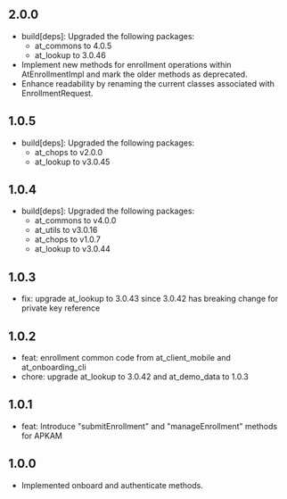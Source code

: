 ## 2.0.0
- build[deps]: Upgraded the following packages:
  - at_commons to 4.0.5
  - at_lookup to 3.0.46
- Implement new methods for enrollment operations within AtEnrollmentImpl and mark the older methods as deprecated.
- Enhance readability by renaming the current classes associated with EnrollmentRequest.

## 1.0.5
- build[deps]: Upgraded the following packages:
  - at_chops to v2.0.0
  - at_lookup to v3.0.45
## 1.0.4
- build[deps]: Upgraded the following packages:
    - at_commons to v4.0.0
    - at_utils to v3.0.16
    - at_chops to v1.0.7
    - at_lookup to v3.0.44
## 1.0.3
- fix: upgrade at_lookup to 3.0.43 since 3.0.42 has breaking change for private key reference
## 1.0.2
- feat: enrollment common code from at_client_mobile and at_onboarding_cli
- chore: upgrade at_lookup to 3.0.42 and at_demo_data to 1.0.3
## 1.0.1
- feat: Introduce "submitEnrollment" and "manageEnrollment" methods for APKAM
## 1.0.0
- Implemented onboard and authenticate methods.
